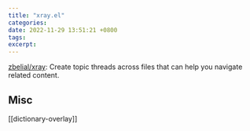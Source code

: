 ```yaml
---
title: "xray.el"
categories: 
date: 2022-11-29 13:51:21 +0800
tags: 
excerpt: 
---
```


[zbelial/xray](https://github.com/zbelial/xray): Create topic threads across files that can help you navigate related content.



## Misc


[[dictionary-overlay]]


